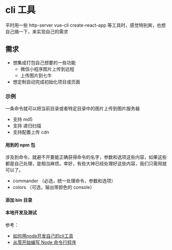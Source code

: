 # cli 工具

平时用一些 http-server vue-cli create-react-app 等工具时，感觉特别爽，也想自己搞一下，来实现自己的需求

## 需求

- 想集成打包自己想要的一些功能
  - 微信小程序图片上传到远程
  - 上传图片到七牛
- 想定制自动完成初始化项目或页面

### 示例

一条命令就可以把当前目录或者特定目录中的图片上传到图片服务器

- 支持 md5
- 支持 递归扫描
- 支持配置上传 cdn

#### 用到的 npm 包

涉及到命令，就避不开要能正确获得命令的名字，参数和选项这些内容，如果这些都是自己处理，是相当麻烦。幸好，有些大神已经处理好这些内容，我们只需用就可以了。

- commander （必选，统一处理命令，参数和选项）
- colors （可选，输出带颜色的 console）

#### 添加 bin 目录



#### 本地开发及测试

参考：

- [如何用node开发自己的cli工具](https://github.com/pkwenda/blog/issues/7)
- [从零开始编写 Node 命令行程序](https://blog.ymfe.org/command-line-with-node/)
